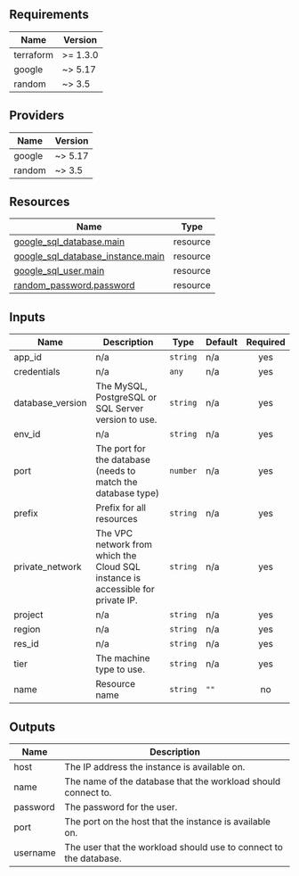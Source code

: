 <!-- BEGIN_TF_DOCS -->
## Requirements

| Name | Version |
|------|---------|
| terraform | >= 1.3.0 |
| google | ~> 5.17 |
| random | ~> 3.5 |

## Providers

| Name | Version |
|------|---------|
| google | ~> 5.17 |
| random | ~> 3.5 |

## Resources

| Name | Type |
|------|------|
| [google_sql_database.main](https://registry.terraform.io/providers/hashicorp/google/latest/docs/resources/sql_database) | resource |
| [google_sql_database_instance.main](https://registry.terraform.io/providers/hashicorp/google/latest/docs/resources/sql_database_instance) | resource |
| [google_sql_user.main](https://registry.terraform.io/providers/hashicorp/google/latest/docs/resources/sql_user) | resource |
| [random_password.password](https://registry.terraform.io/providers/hashicorp/random/latest/docs/resources/password) | resource |

## Inputs

| Name | Description | Type | Default | Required |
|------|-------------|------|---------|:--------:|
| app\_id | n/a | `string` | n/a | yes |
| credentials | n/a | `any` | n/a | yes |
| database\_version | The MySQL, PostgreSQL or SQL Server version to use. | `string` | n/a | yes |
| env\_id | n/a | `string` | n/a | yes |
| port | The port for the database (needs to match the database type) | `number` | n/a | yes |
| prefix | Prefix for all resources | `string` | n/a | yes |
| private\_network | The VPC network from which the Cloud SQL instance is accessible for private IP. | `string` | n/a | yes |
| project | n/a | `string` | n/a | yes |
| region | n/a | `string` | n/a | yes |
| res\_id | n/a | `string` | n/a | yes |
| tier | The machine type to use. | `string` | n/a | yes |
| name | Resource name | `string` | `""` | no |

## Outputs

| Name | Description |
|------|-------------|
| host | The IP address the instance is available on. |
| name | The name of the database that the workload should connect to. |
| password | The password for the user. |
| port | The port on the host that the instance is available on. |
| username | The user that the workload should use to connect to the database. |
<!-- END_TF_DOCS -->